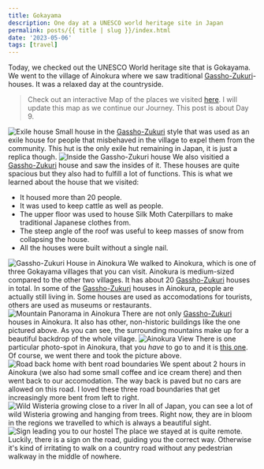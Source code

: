 ```yaml
---
title: Gokayama
description: One day at a UNESCO world heritage site in Japan
permalink: posts/{{ title | slug }}/index.html
date: '2023-05-06'
tags: [travel]
---
```


Today, we checked out the UNESCO World heritage site that is Gokayama. We went to the village of Ainokura where we saw traditional [Gassho-Zukuri](https://en.wikipedia.org/wiki/Minka)-houses. It was a relaxed day at the countryside.

> Check out an interactive Map of the places we visited [here](https://wanderlog.com/view/ipgoeoyijw/japan-trip/shared). I will update this map as we continue our Journey. This post is about Day 9.

![Exile house](/images/japan09/2023-05-06_091834_00.jpg)
Small house in the [Gassho-Zukuri](https://en.wikipedia.org/wiki/Minka) style that was used as an exile house for people that misbehaved in the village to expel them from the community. This hut is the only exile hut remaining in Japan, it is just a replica though.
![Inside the Gassho-Zukuri house](/images/japan09/2023-05-06_093031_00.JPG)
We also visitied a [Gassho-Zukuri](https://en.wikipedia.org/wiki/Minka) house and saw the insides of it. These houses are quite spacious but they also had to fulfill a lot of functions. This is what we learned about the house that we visited:

- It housed more than 20 people.
- It was used to keep cattle as well as people.
- The upper floor was used to house Silk Moth Caterpillars to make traditional Japanese clothes from.
- The steep angle of the roof was useful to keep masses of snow from collapsing the house.
- All the houses were built without a single nail.

![Gassho-Zukuri House in Ainokura](/images/japan09/2023-05-06_112732_00.JPG)
We walked to Ainokura, which is one of three Gokayama villages that you can visit. Ainokura is medium-sized compared to the other two villages. It has about 20 [Gassho-Zukuri](https://en.wikipedia.org/wiki/Minka) houses in total. In some of the [Gassho-Zukuri](https://en.wikipedia.org/wiki/Minka) houses in Ainokura, people are actually still living in. Some houses are used as accomodations for tourists, others are used as museums or restaurants.
![Mountain Panorama in Ainokura](/images/japan09/2023-05-06_105746_00.jpg)
There are not only [Gassho-Zukuri](https://en.wikipedia.org/wiki/Minka) houses in Ainokura. It also has other, non-historic buildings like the one pictured above. As you can see, the surrounding mountains make up for a beautiful backdrop of the whole village.
![Ainokura View](/images/japan09/2023-05-06_115409_00.JPG)
There is one particular photo-spot in Ainokura, that you _have_ to go to and it is [this one](https://www.google.de/maps/place/Ainokura+Panoramic+Viewpoint/@36.4277733,136.9317984,17z/data=!3m1!4b1!4m6!3m5!1s0x5ff817ad533e09c7:0xa38c22e844c1d5d4!8m2!3d36.427769!4d136.9343733!16s%2Fg%2F11f9z0hsx6). Of course, we went there and took the picture above.
![Road back home with bent road boundaries](/images/japan09/2023-05-06_125909_00.JPG)
We spent about 2 hours in Ainokura (we also had some small coffee and ice cream there) and then went back to our accomodation. The way back is paved but no cars are allowed on this road. I loved these three road boundaries that get increasingly more bent from left to right.
![Wild Wisteria growing close to a river](/images/japan09/2023-05-06_141238_00.JPG)
In all of Japan, you can see a lot of wild Wisteria growing and hanging from trees. Right now, they are in bloom in the regions we travelled to which is always a beautiful sight.
![Sign leading you to our hostel](/images/japan09/2023-05-06_141948_00.JPG)
The place we stayed at is quite remote. Luckily, there is a sign on the road, guiding you the correct way. Otherwise it's kind of irritating to walk on a country road without any pedestrian walkway in the middle of nowhere.